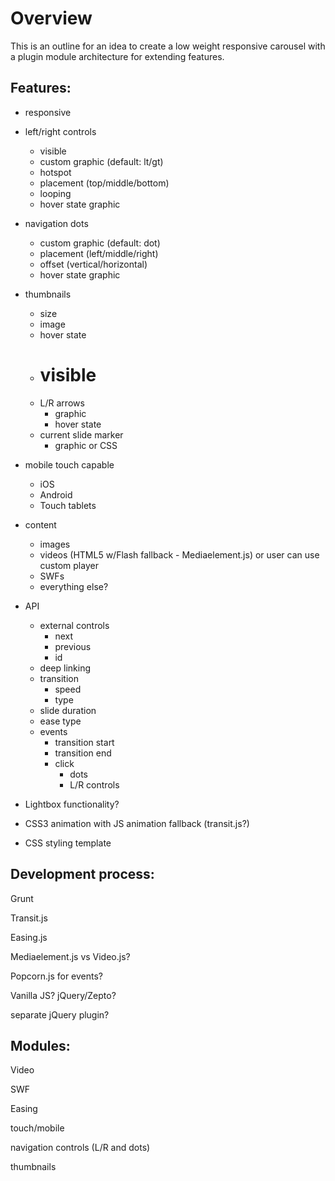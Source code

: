 # Overview #

This is an outline for an idea to create a low weight responsive carousel with a plugin module architecture for extending features.


## Features: ##
+ responsive
+ left/right controls
	+ visible
	+ custom graphic (default: lt/gt)
	+ hotspot
	+ placement (top/middle/bottom)
	+ looping
	+ hover state graphic
+ navigation dots
	+ custom graphic (default: dot)
	+ placement (left/middle/right)
	+ offset (vertical/horizontal)
	+ hover state graphic
+ thumbnails
	+ size
	+ image
	+ hover state
	+ # visible
	+ L/R arrows
		+ graphic
		+ hover state
	+ current slide marker
		+ graphic or CSS
+ mobile touch capable
	+ iOS
	+ Android
	+ Touch tablets
+ content
	+ images
	+ videos (HTML5 w/Flash fallback - Mediaelement.js) or user can use custom player
	+ SWFs
	+ everything else?
+ API
	+ external controls
		+ next
		+ previous
		+ id
	+ deep linking
	+ transition
		+ speed
		+ type
	+ slide duration
	+ ease type
	+ events
		+ transition start
		+ transition end
		+ click
			+ dots
			+ L/R controls
+ Lightbox functionality?

+ CSS3 animation with JS animation fallback (transit.js?)
+ CSS styling template


## Development process: ##
Grunt 

Transit.js 

Easing.js 

Mediaelement.js vs Video.js? 

Popcorn.js for events? 

Vanilla JS? jQuery/Zepto? 

separate jQuery plugin? 



## Modules: ##
Video 

SWF 

Easing 

touch/mobile 

navigation controls (L/R and dots) 

thumbnails  
